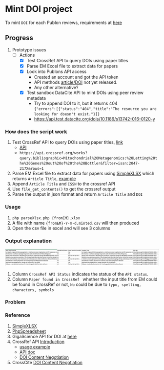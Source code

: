 # Mint DOI project
To mint `DOI` for each Publon reviews, requirements at [here](https://docs.google.com/document/d/1CopK9e9QclOd91WRN1LREEBefMDb5cWoHiElj3IfKLc/edit#heading=h.njljz7framco)

## Progress
1. Prototype issues
    - [ ] Actions
        - [x] Test CrossRef API to query DOIs using paper titles  
        - [x] Parse EM Excel file to extract data for papers  
        - [x] Look into Publons API access  
            - Created an account and got the API token  
            - API methods [article/DOI](https://publons.com/api/v2/) not yet released.  
            - Any other alternative?  
        - [x] Test sandbox DataCite API to mint DOIs using peer review metadata
            - Try to append DOI to it, but it returns 404  
              `{"errors":[{"status":"404","title":"The resource you are looking for doesn't exist."}]}`
            - https://api.test.datacite.org/dois/10.1186/s13742-016-0120-y

  
    
### How does the script work
1. Test CrossRef API to query DOIs using paper titles, [link](https://www.crossref.org/education/retrieve-metadata/rest-api/a-non-technical-introduction-to-our-api/)
    - [API](https://github.com/CrossRef/rest-api-doc#queries)
    - `https://api.crossref.org/works?query.bibliographic=Mitochondrial%20Metagenomics:%20Letting%20the%20Genes%20out%20of%20the%20Bottler&filter=issn:2047-217X&rows=1`
2. Parse EM Excel file to extract data for papers using [SimpleXLSX](https://github.com/shuchkin/simplexlsx) which returns `Article Title`, [example](https://ssaurel.medium.com/parsing-microsoft-excel-files-in-php-easily-2b68c70ee3be#:~:text=Parsing%20The%20Excel%20File%20In%20PHP&text=First%20step%20is%20to%20include,parsed%20from%20the%20Excel%20file.)  
3. Append `Article Title` and `ISSN` to the crossref API  
4. Use `file_get_contents()` to get the crossref output  
5. Parse the output in json format and return  `Article Title` and `DOI`  


### Usage
1. `php parseXlsx.php {fromEM}.xlsx `  
2.  A file with name `{fromEM}-Y-m-d.minted.csv` will then produced  
3.  Open the csv file in excel and will see 3 columns

### Output explanation
![img.png](sample_output/excel_v2.png)

1. Column `CrossRef API Status` indicates the status of the `API status`.  
2. Column `Paper found in CrossRef ` whether the input title from EM could be found in CrossRef or not, `No` could be due to `typo, spelling, characters, symbols`     

### Problem

### Reference
1. [SimpleXLSX](https://github.com/shuchkin/simplexlsx)
2. [PhpSpreadsheet](https://github.com/PHPOffice/PhpSpreadsheet)
3. GigaScience API for DOI at [here](http://gigadb.org/site/help)
4. CrossRef API [Introduction](https://www.crossref.org/education/retrieve-metadata/)   
    - [usage example](https://www.crossref.org/education/retrieve-metadata/rest-api/a-non-technical-introduction-to-our-api/)  
    - [API doc](https://github.com/CrossRef/rest-api-doc)  
    - [DOI Content Negotiation](https://citation.crosscite.org/docs.html)
5. CrossCite [DOI Content Negotiation](https://citation.crosscite.org/docs.html)  
